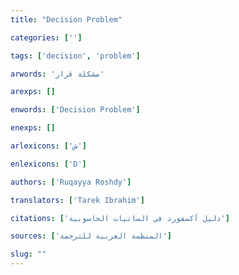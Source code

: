 ```yaml
---
title: "Decision Problem"

categories: ['']

tags: ['decision', 'problem']

arwords: 'مشكلة قرار'

arexps: []

enwords: ['Decision Problem']

enexps: []

arlexicons: ['ش']

enlexicons: ['D']

authors: ['Ruqayya Roshdy']

translators: ['Tarek Ibrahim']

citations: ['دليل أكسفورد في السانيات الحاسوبية']

sources: ['المنظمة العربية للترجمة']

slug: ""
---
```

